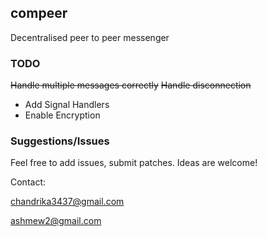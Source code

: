 ## compeer

Decentralised peer to peer messenger

### TODO

~~Handle multiple messages correctly~~
~~Handle disconnection~~
* Add Signal Handlers 
* Enable Encryption


### Suggestions/Issues

Feel free to add issues, submit patches.
Ideas are welcome!

Contact:

chandrika3437@gmail.com

ashmew2@gmail.com


